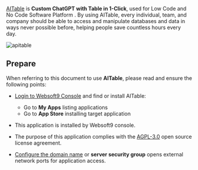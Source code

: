 [AITable](https://aitable.ai/) is **Custom ChatGPT with Table in 1-Click**, used for Low Code and No Code Software Platform . By using AITable, every individual, team, and company should be able to access and manipulate databases and data in ways never possible before, helping people save countless hours every day.


![apitable](https://libs.websoft9.com/Websoft9/DocsPicture/en/aitable/aitable-websoft9.png)


## Prepare

When referring to this document to use **AITable**, please read and ensure the following points:

- [Login to Websoft9 Console](./login-console) and find or install AITable:
  - Go to **My Apps** listing applications 
  - Go to **App Store** installing target application

- This application is installed by Websoft9 console.


- The purpose of this application complies with the [AGPL-3.0](https://opensource.org/licenses/AGPL-3.0) open source license agreement.


- [Configure the domain name](./domain-set) or **server security group** opens external network ports for application access.